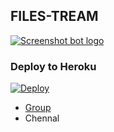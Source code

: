 ## FILES-TREAM

[![Screenshot bot logo](https://te.legra.ph/file/ce0319aa547a63876b28c.jpg)](http://t.me/NT_SCREENSHOT_BOT)


### Deploy to Heroku
[![Deploy](https://www.herokucdn.com/deploy/button.svg)](https://www.heroku.com/deploy?template=https://github.com/NT-BOT-TE/NT-FILES-TREAM)

* [Group](https://t.me/NT_BOT_CHANNEL)
* Chennal
